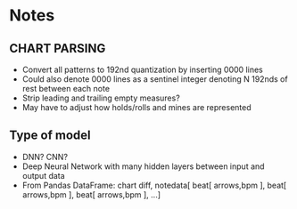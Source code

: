 # Notes

## CHART PARSING

- Convert all patterns to 192nd quantization by inserting 0000 lines
- Could also denote 0000 lines as a sentinel integer denoting N 192nds of rest between each note
- Strip leading and trailing empty measures?
- May have to adjust how holds/rolls and mines are represented

## Type of model

- DNN? CNN?
- Deep Neural Network with many hidden layers between input and output data
- From Pandas DataFrame: chart diff, notedata[ beat[ arrows,bpm ], beat[ arrows,bpm ], beat[ arrows,bpm ], ...]
